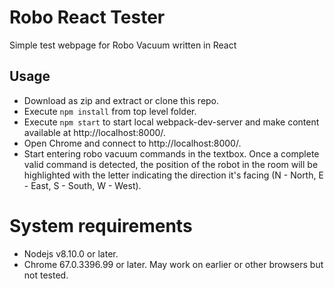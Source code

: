 # Robo React Tester

Simple test webpage for Robo Vacuum written in React

## Usage
- Download as zip and extract or clone this repo.
- Execute `npm install` from top level folder.
- Execute `npm start` to start local webpack-dev-server and make content available at http://localhost:8000/.
- Open Chrome and connect to http://localhost:8000/.
- Start entering robo vacuum commands in the textbox. Once a complete valid command is detected, the position of the robot in the room will be highlighted with the letter indicating the direction it's facing (N - North, E - East, S - South, W - West).

# System requirements
- Nodejs v8.10.0 or later.
- Chrome 67.0.3396.99 or later. May work on earlier or other browsers but not tested.